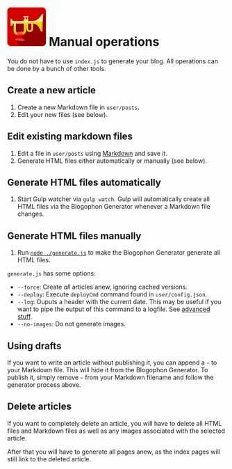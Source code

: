 ![Blogophon -](blogophon.png) Manual operations
=================

You do not have to use `index.js` to generate your blog. All operations can be done by a bunch of other tools.

## Create a new article

1. Create a new Markdown file in `user/posts`.
1. Edit your new files (see below).

## Edit existing markdown files

1. Edit a file in `user/posts` using [Markdown](markdown.md) and save it.
1. Generate HTML files either automatically or manually (see below).

## Generate HTML files automatically

1. Start Gulp watcher via `gulp watch`. Gulp will automatically create all HTML files via the Blogophon Generator whenever a Markdown file changes.

## Generate HTML files manually

1. Run [`node ./generate.js`](generate.js) to make the Blogophon Generator generate all HTML files.

`generate.js` has some options:

* `--force`: Create _all_ articles anew, ignoring cached versions.
* `--deploy`:  Execute `deployCmd` command found in `user/config.json`.
* `--log`:  Ouputs a header with the current date. This may be useful if you want to pipe the output of this command to a logfile. See [advanced stuff](advanced-stuff.md).
* `--no-images`: Do not generate images.

## Using drafts

If you want to write an article without publishing it, you can append a `~` to your Markdown file. This will hide it from the Blogophon Generator. To publish it, simply remove `~` from your Markdown filename and follow the generator process above.

## Delete articles

If you want to completely delete an article, you will have to delete all HTML files and Markdown files as well as any images associated with the selected article.

After that you will have to generate all pages anew, as the index pages will still link to the deleted article.
